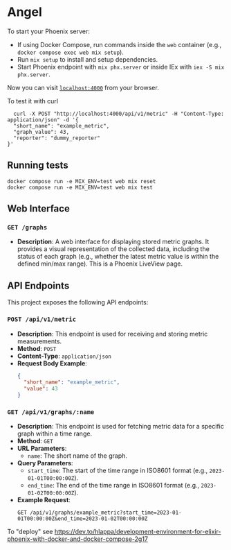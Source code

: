 # Angel

To start your Phoenix server:

  * If using Docker Compose, run commands inside the `web` container (e.g., `docker compose exec web mix setup`).
  * Run `mix setup` to install and setup dependencies.
  * Start Phoenix endpoint with `mix phx.server` or inside IEx with `iex -S mix phx.server`.

Now you can visit [`localhost:4000`](http://localhost:4000) from your browser.

To test it with curl

```
  curl -X POST "http://localhost:4000/api/v1/metric" -H "Content-Type: application/json" -d '{
  "short_name": "example_metric",
  "graph_value": 43,
  "reporter": "dummy_reporter"
}'
```

## Running tests
```
docker compose run -e MIX_ENV=test web mix reset
docker compose run -e MIX_ENV=test web mix test
```

## Web Interface

### `GET /graphs`

*   **Description**: A web interface for displaying stored metric graphs. It provides a visual representation of the collected data, including the status of each graph (e.g., whether the latest metric value is within the defined min/max range). This is a Phoenix LiveView page.

## API Endpoints

This project exposes the following API endpoints:

### `POST /api/v1/metric`

*   **Description**: This endpoint is used for receiving and storing metric measurements.
*   **Method**: `POST`
*   **Content-Type**: `application/json`
*   **Request Body Example**:
    ```json
    {
      "short_name": "example_metric",
      "value": 43
    }
    ```

### `GET /api/v1/graphs/:name`

*   **Description**: This endpoint is used for fetching metric data for a specific graph within a time range.
*   **Method**: `GET`
*   **URL Parameters**:
    *   `name`: The short name of the graph.
*   **Query Parameters**:
    *   `start_time`: The start of the time range in ISO8601 format (e.g., `2023-01-01T00:00:00Z`).
    *   `end_time`: The end of the time range in ISO8601 format (e.g., `2023-01-02T00:00:00Z`).
*   **Example Request**:
    ```
    GET /api/v1/graphs/example_metric?start_time=2023-01-01T00:00:00Z&end_time=2023-01-02T00:00:00Z
    ```

To "deploy" see https://dev.to/hlappa/development-environment-for-elixir-phoenix-with-docker-and-docker-compose-2g17
